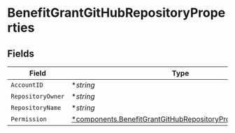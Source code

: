 # BenefitGrantGitHubRepositoryProperties


## Fields

| Field                                                                                                                                       | Type                                                                                                                                        | Required                                                                                                                                    | Description                                                                                                                                 |
| ------------------------------------------------------------------------------------------------------------------------------------------- | ------------------------------------------------------------------------------------------------------------------------------------------- | ------------------------------------------------------------------------------------------------------------------------------------------- | ------------------------------------------------------------------------------------------------------------------------------------------- |
| `AccountID`                                                                                                                                 | **string*                                                                                                                                   | :heavy_minus_sign:                                                                                                                          | N/A                                                                                                                                         |
| `RepositoryOwner`                                                                                                                           | **string*                                                                                                                                   | :heavy_minus_sign:                                                                                                                          | N/A                                                                                                                                         |
| `RepositoryName`                                                                                                                            | **string*                                                                                                                                   | :heavy_minus_sign:                                                                                                                          | N/A                                                                                                                                         |
| `Permission`                                                                                                                                | [*components.BenefitGrantGitHubRepositoryPropertiesPermission](../../models/components/benefitgrantgithubrepositorypropertiespermission.md) | :heavy_minus_sign:                                                                                                                          | N/A                                                                                                                                         |